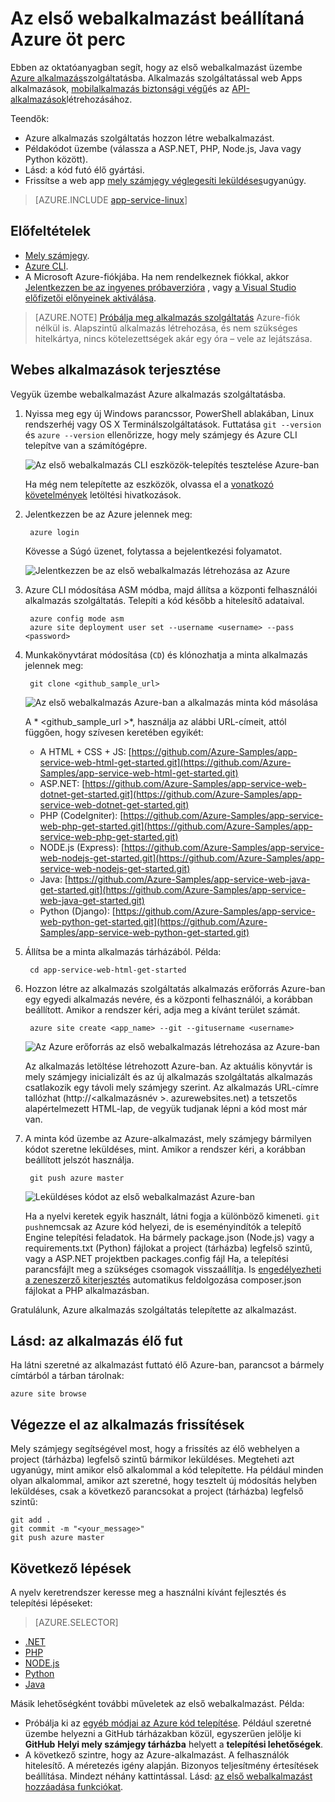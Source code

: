 <properties 
    pageTitle="Az első webalkalmazást beállítaná Azure öt perc |} Microsoft Azure" 
    description="Megtudhatja, hogy milyen könnyen web Apps alkalmazások futtatásához alkalmazás szolgáltatás üzembe helyezése a minta-at. Indítsa el a valódi fejlesztéséhez gyorsan módon, és azonnal eredmények megtekintéséhez." 
    services="app-service\web"
    documentationCenter=""
    authors="cephalin"
    manager="wpickett"
    editor=""
/>

<tags
    ms.service="app-service-web"
    ms.workload="web"
    ms.tgt_pltfrm="na"
    ms.devlang="na"
    ms.topic="hero-article"
    ms.date="10/13/2016" 
    ms.author="cephalin"
/>
    
# <a name="deploy-your-first-web-app-to-azure-in-five-minutes"></a>Az első webalkalmazást beállítaná Azure öt perc

Ebben az oktatóanyagban segít, hogy az első webalkalmazást üzembe [Azure alkalmazás](../app-service/app-service-value-prop-what-is.md)szolgáltatásba.
Alkalmazás szolgáltatással web Apps alkalmazások, [mobilalkalmazás biztonsági végű](/documentation/learning-paths/appservice-mobileapps/)és az [API-alkalmazások](../app-service-api/app-service-api-apps-why-best-platform.md)létrehozásához.

Teendők: 

- Azure alkalmazás szolgáltatás hozzon létre webalkalmazást.
- Példakódot üzembe (válassza a ASP.NET, PHP, Node.js, Java vagy Python között).
- Lásd: a kód futó élő gyártási.
- Frissítse a web app [mely számjegy véglegesíti leküldéses](https://git-scm.com/docs/git-push)ugyanúgy.

>[AZURE.INCLUDE [app-service-linux](../../includes/app-service-linux.md)] 

## <a name="prerequisites"></a>Előfeltételek

- [Mely számjegy](http://www.git-scm.com/downloads).
- [Azure CLI](../xplat-cli-install.md).
- A Microsoft Azure-fiókjába. Ha nem rendelkeznek fiókkal, akkor [Jelentkezzen be az ingyenes próbaverzióra](/pricing/free-trial/?WT.mc_id=A261C142F) , vagy [a Visual Studio előfizetői előnyeinek aktiválása](/pricing/member-offers/msdn-benefits-details/?WT.mc_id=A261C142F).

>[AZURE.NOTE] [Próbálja meg alkalmazás szolgáltatás](http://go.microsoft.com/fwlink/?LinkId=523751) Azure-fiók nélkül is. Alapszintű alkalmazás létrehozása, és nem szükséges hitelkártya, nincs kötelezettségek akár egy óra – vele az lejátszása.

## <a name="deploy-a-web-app"></a>Webes alkalmazások terjesztése

Vegyük üzembe webalkalmazást Azure alkalmazás szolgáltatásba.

1. Nyissa meg egy új Windows parancssor, PowerShell ablakában, Linux rendszerhéj vagy OS X Terminálszolgáltatások. Futtatása `git --version` és `azure --version` ellenőrizze, hogy mely számjegy és Azure CLI telepítve van a számítógépre.

    ![Az első webalkalmazás CLI eszközök-telepítés tesztelése Azure-ban](./media/app-service-web-get-started/1-test-tools.png)

    Ha még nem telepítette az eszközök, olvassa el a [vonatkozó követelmények](#Prerequisites) letöltési hivatkozások.

3. Jelentkezzen be az Azure jelennek meg:

        azure login

    Kövesse a Súgó üzenet, folytassa a bejelentkezési folyamatot.

    ![Jelentkezzen be az első webalkalmazás létrehozása az Azure](./media/app-service-web-get-started/3-azure-login.png)

4. Azure CLI módosítása ASM módba, majd állítsa a központi felhasználói alkalmazás szolgáltatás. Telepíti a kód később a hitelesítő adataival.

        azure config mode asm
        azure site deployment user set --username <username> --pass <password>

1. Munkakönyvtárat módosítása (`CD`) és klónozhatja a minta alkalmazás jelennek meg:

        git clone <github_sample_url>

    ![Az első webalkalmazás Azure-ban a alkalmazás minta kód másolása](./media/app-service-web-get-started/2-clone-sample.png)

    A * &lt;github_sample_url >*, használja az alábbi URL-címeit, attól függően, hogy szívesen keretében egyikét:

    - A HTML + CSS + JS: [https://github.com/Azure-Samples/app-service-web-html-get-started.git](https://github.com/Azure-Samples/app-service-web-html-get-started.git)
    - ASP.NET: [https://github.com/Azure-Samples/app-service-web-dotnet-get-started.git](https://github.com/Azure-Samples/app-service-web-dotnet-get-started.git)
    - PHP (CodeIgniter): [https://github.com/Azure-Samples/app-service-web-php-get-started.git](https://github.com/Azure-Samples/app-service-web-php-get-started.git)
    - NODE.js (Express): [https://github.com/Azure-Samples/app-service-web-nodejs-get-started.git](https://github.com/Azure-Samples/app-service-web-nodejs-get-started.git)
    - Java: [https://github.com/Azure-Samples/app-service-web-java-get-started.git](https://github.com/Azure-Samples/app-service-web-java-get-started.git)
    - Python (Django): [https://github.com/Azure-Samples/app-service-web-python-get-started.git](https://github.com/Azure-Samples/app-service-web-python-get-started.git)

2. Állítsa be a minta alkalmazás tárházából. Példa:

        cd app-service-web-html-get-started

4. Hozzon létre az alkalmazás szolgáltatás alkalmazás erőforrás Azure-ban egy egyedi alkalmazás nevére, és a központi felhasználói, a korábban beállított. Amikor a rendszer kéri, adja meg a kívánt terület számát.

        azure site create <app_name> --git --gitusername <username>

    ![Az Azure erőforrás az első webalkalmazás létrehozása az Azure-ban](./media/app-service-web-get-started/4-create-site.png)

    Az alkalmazás letöltése létrehozott Azure-ban. Az aktuális könyvtár is mely számjegy inicializált és az új alkalmazás szolgáltatás alkalmazás csatlakozik egy távoli mely számjegy szerint.
    Az alkalmazás URL-címre tallózhat (http://&lt;alkalmazásnév >. azurewebsites.net) a tetszetős alapértelmezett HTML-lap, de vegyük tudjanak lépni a kód most már van.

4. A minta kód üzembe az Azure-alkalmazást, mely számjegy bármilyen kódot szeretne leküldéses, mint. Amikor a rendszer kéri, a korábban beállított jelszót használja.

        git push azure master

    ![Leküldéses kódot az első webalkalmazást Azure-ban](./media/app-service-web-get-started/5-push-code.png)

    Ha a nyelvi keretek egyik használt, látni fogja a különböző kimeneti. `git push`nemcsak az Azure kód helyezi, de is eseményindítók a telepítő Engine telepítési feladatok. Ha bármely package.json (Node.js) vagy a requirements.txt (Python) fájlokat a project (tárházba) legfelső szintű, vagy a ASP.NET projektben packages.config fájl Ha, a telepítési parancsfájlt meg a szükséges csomagok visszaállítja. Is [engedélyezheti a zeneszerző kiterjesztés](web-sites-php-mysql-deploy-use-git.md#composer) automatikus feldolgozása composer.json fájlokat a PHP alkalmazásban.

Gratulálunk, Azure alkalmazás szolgáltatás telepítette az alkalmazást.

## <a name="see-your-app-running-live"></a>Lásd: az alkalmazás élő fut

Ha látni szeretné az alkalmazást futtató élő Azure-ban, parancsot a bármely címtárból a tárban tárolnak:

    azure site browse

## <a name="make-updates-to-your-app"></a>Végezze el az alkalmazás frissítések

Mely számjegy segítségével most, hogy a frissítés az élő webhelyen a project (tárházba) legfelső szintű bármikor leküldéses. Megteheti azt ugyanúgy, mint amikor első alkalommal a kód telepítette. Ha például minden olyan alkalommal, amikor azt szeretné, hogy tesztelt új módosítás helyben leküldéses, csak a következő parancsokat a project (tárházba) legfelső szintű:

    git add .
    git commit -m "<your_message>"
    git push azure master

## <a name="next-steps"></a>Következő lépések

A nyelv keretrendszer keresse meg a használni kívánt fejlesztés és telepítési lépéseket:

> [AZURE.SELECTOR]
- [.NET](web-sites-dotnet-get-started.md)
- [PHP](app-service-web-php-get-started.md)
- [NODE.js](app-service-web-nodejs-get-started.md)
- [Python](web-sites-python-ptvs-django-mysql.md)
- [Java](web-sites-java-get-started.md)

Másik lehetőségként további műveletek az első webalkalmazást. Példa:

- Próbálja ki az [egyéb módjai az Azure kód telepítése](../app-service-web/web-sites-deploy.md). Például szeretné üzembe helyezni a GitHub tárházakban közül, egyszerűen jelölje ki **GitHub** **Helyi mely számjegy tárházba** helyett a **telepítési lehetőségek**.
- A következő szintre, hogy az Azure-alkalmazást. A felhasználók hitelesítő. A méretezés igény alapján. Bizonyos teljesítmény értesítések beállítása. Mindezt néhány kattintással. Lásd: [az első webalkalmazást hozzáadása funkciókat](app-service-web-get-started-2.md).

